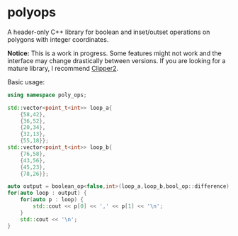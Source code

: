 polyops
================================

A header-only C++ library for boolean and inset/outset operations on polygons
with integer coordinates.

**Notice:** This is a work in progress. Some features might not work and the
interface may change drastically between versions. If you are looking for a
mature library, I recommend
[Clipper2](https://github.com/AngusJohnson/Clipper2).

Basic usage:
```c++
using namespace poly_ops;

std::vector<point_t<int>> loop_a{
    {58,42},
    {36,52},
    {20,34},
    {32,13},
    {55,18}};
std::vector<point_t<int>> loop_b{
    {76,58},
    {43,56},
    {45,23},
    {78,26}};

auto output = boolean_op<false,int>(loop_a,loop_b,bool_op::difference);
for(auto loop : output) {
    for(auto p : loop) {
        std::cout << p[0] << ',' << p[1] << '\n';
    }
    std::cout << '\n';
}
```